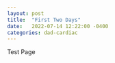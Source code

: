```yaml
---
layout: post
title:  "First Two Days"
date:   2022-07-14 12:22:00 -0400
categories: dad-cardiac
---
```


Test Page
